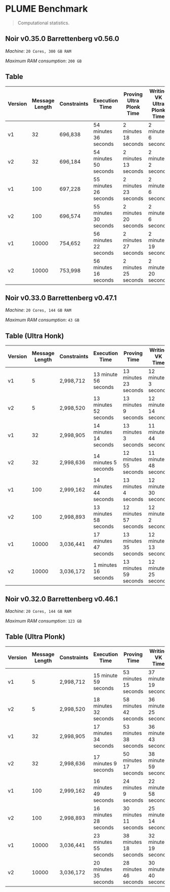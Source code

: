 # PLUME Benchmark

> Computational statistics.

## Noir v0.35.0 Barrettenberg v0.56.0

_Machine_: `20 Cores, 300 GB RAM`

_Maximum RAM consumption_: `200 GB`

## Table

| Version | Message Length | Constraints | Execution Time | Proving Ultra Plonk Time | Writing VK Ultra Plonk Time | Verifying Ultra Plonk Time | Proving Ultra Honk Time | Writing Vk Ultra Honk Time | Verifying Ultra Honk Time |
|---------|----------------|-------------|--------------------|--------------------|--------------------|----------------|-------------------------|----------------------------|---------------------------|
| v1      | 32             | 696,838   | 54 minutes 36 seconds | 2 minutes 18 seconds | 2 minutes 6 seconds | 0.07 seconds | 1 minute 2 seconds | 53 seconds | 0.1 seconds |
| v2      | 32             | 696,184   | 54 minutes 50 seconds | 2 minutes 13 seconds | 2 minutes 2 seconds | 0.07 seconds   | 1 minute 5 seconds | 53 seconds | 0.09 seconds |
| v1      | 100            | 697,228   | 55 minutes 26 seconds | 2 minutes 23 seconds | 2 minutes 6 seconds | 0.07 seconds   | 1 minute 2 seconds | 53 seconds | 0.1 seconds |
| v2      | 100            | 696,574   | 55 minutes 30 seconds | 2 minutes 20 seconds | 2 minutes 6 seconds | 0.08 seconds   | 1 minute 8 seconds | 52 seconds | 0.08 seconds |
| v1      | 10000          | 754,652   | 56 minutes 22 seconds | 2 minutes 27 seconds | 2 minutes 19 seconds | 0.12 seconds  | 1 minute 16 seconds | 1 minute 2 seconds | 0.08 seconds |
| v2      | 10000          | 753,998   | 56 minutes 16 seconds | 2 minutes 25 seconds | 2 minutes 20 seconds | 0.07 seconds  | 1 minute 12 seconds | 1 minute 3 seconds | 0.08 seconds |

## Noir v0.33.0 Barrettenberg v0.47.1

_Machine_: `20 Cores, 144 GB RAM`

_Maximum RAM consumption_: `43 GB`

## Table (Ultra Honk)

| Version | Message Length | Constraints | Execution Time     | Proving Time       | Writing VK Time    | Verifying Time |
|---------|----------------|-------------|--------------------|--------------------|--------------------|----------------|
| v1      | 5              | 2,998,712   | 13 minute 56 seconds | 13 minutes 23 seconds | 12 minutes 3 seconds | 0.06 seconds   |
| v2      | 5              | 2,998,520   | 13 minutes 52 seconds | 13 minutes 9 seconds | 12 minutes 14 seconds | 0.06 seconds |
| v1      | 32             | 2,998,905   | 14 minutes 14 seconds | 13 minutes 3 seconds | 11 minutes 44 seconds | 0.06 seconds |
| v2      | 32             | 2,998,636   | 14 minutes 5 seconds | 12 minutes 55 seconds | 11 minutes 48 seconds | 0.06 seconds   |
| v1      | 100            | 2,999,162   | 14 minutes 44 seconds | 13 minutes 4 seconds | 12 minutes 30 seconds | 0.06 seconds   |
| v2      | 100            | 2,998,893   | 13 minutes 58 seconds | 12 minutes 57 seconds | 12 minutes 2 seconds | 0.06 seconds   |
| v1      | 10000          | 3,036,441   | 17 minutes 47 seconds | 13 minutes 35 seconds | 12 minutes 13 seconds | 0.06 seconds   |
| v2      | 10000          | 3,036,172   | 1 minutes 16 seconds | 13 minutes 59 seconds | 12 minutes 25 seconds | 0.06 seconds   |

## Noir v0.32.0 Barrettenberg v0.46.1

_Machine_: `20 Cores, 144 GB RAM`

_Maximum RAM consumption_: `123 GB`

## Table (Ultra Plonk)

| Version | Message Length | Constraints | Execution Time     | Proving Time       | Writing VK Time    | Verifying Time |
|---------|----------------|-------------|--------------------|--------------------|--------------------|----------------|
| v1      | 5              | 2,998,712   | 15 minute 59 seconds | 53 minutes 15 seconds | 37 minutes 19 seconds | 0.1 seconds   |
| v2      | 5              | 2,998,520   | 18 minutes 32 seconds | 58 minutes 42 seconds | 36 minutes 25 seconds | 0.1 seconds |
| v1      | 32             | 2,998,905   | 17 minutes 34 seconds | 53 minutes 38 seconds | 36 minutes 43 seconds | 0.11 seconds |
| v2      | 32             | 2,998,636   | 17 minutes 9 seconds | 50 minutes 17 seconds | 38 minutes 59 seconds | 0.14 seconds   |
| v1      | 100            | 2,999,162   | 16 minutes 49 seconds | 24 minutes 9 seconds | 22 minutes 58 seconds | 0.06 seconds   |
| v2      | 100            | 2,998,893   | 16 minutes 28 seconds | 30 minutes 11 seconds | 25 minutes 14 seconds | 0.07 seconds   |
| v1      | 10000          | 3,036,441   | 23 minutes 55 seconds | 38 minutes 18 seconds | 32 minutes 19 seconds | 0.08 seconds   |
| v2      | 10000          | 3,036,172   | 20 minutes 35 seconds | 28 minutes 46 seconds | 30 minutes 40 seconds | 0.07 seconds   |
